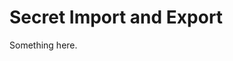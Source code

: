 [title]: # (Secret Import and Export)
[tags]: # (XXX)
[priority]: # (1900)

# Secret Import and Export

Something here.
